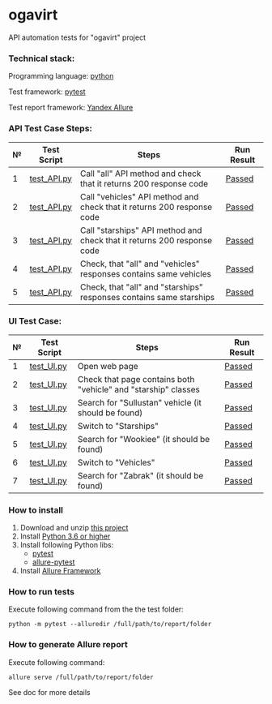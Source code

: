 # ogavirt
API automation tests for "ogavirt" project

### Technical stack:
Programming language: [python](https://www.python.org/)

Test framework: [pytest](https://docs.pytest.org/en/latest/)

Test report framework: [Yandex Allure](http://allure.qatools.ru/)


### API Test Case Steps:

№   | Test Script                                                             | Steps                                                        | Run Result                                                                                                       
-- | ------------------------------------------------------------------------| ------------------------------------------------------------------------|-----------------------------------------------------------------------------------------------------------------------------------------------
1  | [test_API.py](https://github.com/alderven/ngti/blob/master/test_API.py) | Call "all" API method and check that it returns 200 response code       | [Passed](https://rawcdn.githack.com/alderven/ngti/1e8a53d4bd78708119970efb53cb418ee835eeee/allure-report/index.html#suites/7983043a6903f0897d9ea32d712c9b31/8016455467409c9f/)
2  | [test_API.py](https://github.com/alderven/ngti/blob/master/test_API.py) | Call "vehicles" API method and check that it returns 200 response code  | [Passed](https://rawcdn.githack.com/alderven/ngti/1e8a53d4bd78708119970efb53cb418ee835eeee/allure-report/index.html#suites/7983043a6903f0897d9ea32d712c9b31/8016455467409c9f/)
3  | [test_API.py](https://github.com/alderven/ngti/blob/master/test_API.py) | Call "starships" API method and check that it returns 200 response code | [Passed](https://rawcdn.githack.com/alderven/ngti/1e8a53d4bd78708119970efb53cb418ee835eeee/allure-report/index.html#suites/7983043a6903f0897d9ea32d712c9b31/8016455467409c9f/)
4  | [test_API.py](https://github.com/alderven/ngti/blob/master/test_API.py) | Check, that "all" and "vehicles" responses contains same vehicles       | [Passed](https://rawcdn.githack.com/alderven/ngti/1e8a53d4bd78708119970efb53cb418ee835eeee/allure-report/index.html#suites/7983043a6903f0897d9ea32d712c9b31/8016455467409c9f/)
5  | [test_API.py](https://github.com/alderven/ngti/blob/master/test_API.py) | Check, that "all" and "starships" responses contains same starships     | [Passed](https://rawcdn.githack.com/alderven/ngti/1e8a53d4bd78708119970efb53cb418ee835eeee/allure-report/index.html#suites/7983043a6903f0897d9ea32d712c9b31/8016455467409c9f/)  

### UI Test Case:

№   | Test Script                                                             | Steps                                                        | Run Result                                                                                                       
-- | ------------------------------------------------------------------------| ------------------------------------------------------------------------|-----------------------------------------------------------------------------------------------------------------------------------------------
1  | [test_UI.py](https://github.com/alderven/ngti/blob/master/test_UI.py) | Open web page       | [Passed](https://rawcdn.githack.com/alderven/ngti/1e8a53d4bd78708119970efb53cb418ee835eeee/allure-report/index.html#suites/d557be277f93322ae44b8632f35030b4/d1bbf711a41d9f6e/)
2  | [test_UI.py](https://github.com/alderven/ngti/blob/master/test_UI.py) | Check that page contains both "vehicle" and "starship" classes  | [Passed](https://rawcdn.githack.com/alderven/ngti/1e8a53d4bd78708119970efb53cb418ee835eeee/allure-report/index.html#suites/d557be277f93322ae44b8632f35030b4/d1bbf711a41d9f6e/)
3  | [test_UI.py](https://github.com/alderven/ngti/blob/master/test_UI.py) | Search for "Sullustan" vehicle (it should be found) | [Passed](https://rawcdn.githack.com/alderven/ngti/1e8a53d4bd78708119970efb53cb418ee835eeee/allure-report/index.html#suites/d557be277f93322ae44b8632f35030b4/d1bbf711a41d9f6e/)
4  | [test_UI.py](https://github.com/alderven/ngti/blob/master/test_UI.py) | Switch to "Starships"       | [Passed](https://rawcdn.githack.com/alderven/ngti/1e8a53d4bd78708119970efb53cb418ee835eeee/allure-report/index.html#suites/d557be277f93322ae44b8632f35030b4/d1bbf711a41d9f6e/)
5  | [test_UI.py](https://github.com/alderven/ngti/blob/master/test_UI.py) | Search for "Wookiee" (it should be found)     | [Passed](https://rawcdn.githack.com/alderven/ngti/1e8a53d4bd78708119970efb53cb418ee835eeee/allure-report/index.html#suites/d557be277f93322ae44b8632f35030b4/d1bbf711a41d9f6e/)  
6  | [test_UI.py](https://github.com/alderven/ngti/blob/master/test_UI.py) | Switch to "Vehicles"       | [Passed](https://rawcdn.githack.com/alderven/ngti/1e8a53d4bd78708119970efb53cb418ee835eeee/allure-report/index.html#suites/d557be277f93322ae44b8632f35030b4/d1bbf711a41d9f6e/)
7  | [test_UI.py](https://github.com/alderven/ngti/blob/master/test_UI.py) | Search for "Zabrak" (it should be found)     | [Passed](https://rawcdn.githack.com/alderven/ngti/1e8a53d4bd78708119970efb53cb418ee835eeee/allure-report/index.html#suites/d557be277f93322ae44b8632f35030b4/d1bbf711a41d9f6e/) 

### How to install
1. Download and unzip [this project](https://github.com/alderven/ogavirt/archive/master.zip)
1. Install [Python 3.6 or higher](https://www.python.org/downloads/)
1. Install following Python libs:
   * [pytest](https://docs.pytest.org/en/latest/)
   * [allure-pytest](https://pypi.python.org/pypi/allure-pytest)
1. Install [Allure Framework](https://docs.qameta.io/allure/latest/)


### How to run tests
Execute following command from the the test folder:
```
python -m pytest --alluredir /full/path/to/report/folder
```

### How to generate Allure report
Execute following command:
```
allure serve /full/path/to/report/folder
```
See doc for more details

